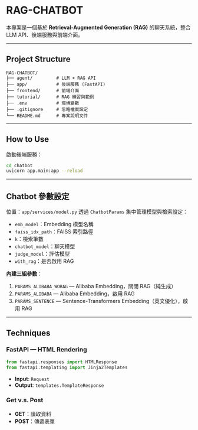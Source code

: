# RAG-CHATBOT

本專案是一個基於 **Retrieval-Augmented Generation (RAG)** 的聊天系統，整合 LLM API、後端服務與前端介面。

---

## Project Structure

```
RAG-CHATBOT/
├── agent/         # LLM + RAG API
├── app/           # 後端服務 (FastAPI)
├── frontend/      # 前端介面
├── tutorial/      # RAG 練習與範例
├── .env           # 環境變數
├── .gitignore     # 忽略檔案設定
└── README.md      # 專案說明文件
```

---

## How to Use

啟動後端服務：

```bash
cd chatbot
uvicorn app.main:app --reload
```

---

## Chatbot 參數設定

位置：`app/services/model.py`
透過 `ChatbotParams` 集中管理模型與檢索設定：

* `emb_model`：Embedding 模型名稱
* `faiss_idx_path`：FAISS 索引路徑
* `k`：檢索筆數
* `chatbot_model`：聊天模型
* `judge_model`：評估模型
* `with_rag`：是否啟用 RAG

**內建三組參數**：

1. `PARAMS_ALIBABA_WORAG` — Alibaba Embedding，關閉 RAG（純生成）
2. `PARAMS_ALIBABA` — Alibaba Embedding，啟用 RAG
3. `PARAMS_SENTENCE` — Sentence-Transformers Embedding（英文優化），啟用 RAG

---

## Techniques

### FastAPI — HTML Rendering

```python
from fastapi.responses import HTMLResponse
from fastapi.templating import Jinja2Templates
```

* **Input**: `Request`
* **Output**: `templates.TemplateResponse`

### Get v.s. Post

* **GET**：讀取資料
* **POST**：傳遞表單